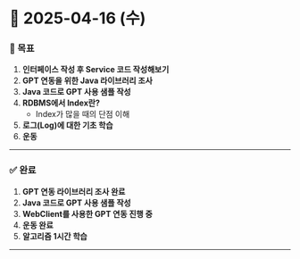 # 📅 2025-04-16 (수)

### 🎯 목표
1. **인터페이스 작성 후 Service 코드 작성해보기**
2. **GPT 연동을 위한 Java 라이브러리 조사**
3. **Java 코드로 GPT 사용 샘플 작성**
4. **RDBMS에서 Index란?**
   - Index가 많을 때의 단점 이해
5. **로그(Log)에 대한 기초 학습**
6. **운동**

---

### ✅ 완료
1. **GPT 연동 라이브러리 조사 완료**
2. **Java 코드로 GPT 사용 샘플 작성**
3. **WebClient를 사용한 GPT 연동 진행 중**
4. **운동 완료**
5. **알고리즘 1시간 학습**

---

